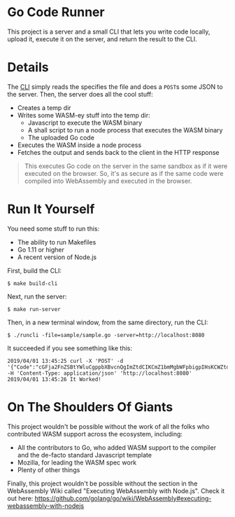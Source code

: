 # Go Code Runner

This project is a server and a small CLI that lets you write code locally, upload it, execute it on the server, and return the result to the CLI.

# Details

The [CLI](./cli) simply reads the specifies the file and does a `POST`s some JSON to the server. Then, the server does all the cool stuff:

- Creates a temp dir
- Writes some WASM-ey stuff into the temp dir:
  - Javascript to execute the WASM binary
  - A shall script to run a node process that executes the WASM binary
  - The uploaded Go code
- Executes the WASM inside a node process
- Fetches the output and sends back to the client in the HTTP response

>This executes Go code on the server in the same sandbox as if it were executed on the browser. So, it's as secure as if the same code were compiled into WebAssembly and executed in the browser.

# Run It Yourself

You need some stuff to run this:

- The ability to run Makefiles
- Go 1.11 or higher
- A recent version of Node.js

First, build the CLI:

```console
$ make build-cli
```

Next, run the server:

```console
$ make run-server
```

Then, in a new terminal window, from the same directory, run the CLI:

```console
$ ./runcli -file=sample/sample.go -server=http://localhost:8080
```

It succeeded if you see something like this:

```console
2019/04/01 13:45:25 curl -X 'POST' -d '{"Code":"cGFja2FnZSBtYWluCgppbXBvcnQgImZtdCIKCmZ1bmMgbWFpbigpIHsKCWZtdC5QcmludGxuKCJJdCBXb3JrZWQhIikKfQo="}' -H 'Content-Type: application/json' 'http://localhost:8080'
2019/04/01 13:45:26 It Worked!
```

# On The Shoulders Of Giants

This project wouldn't be possible without the work of all the folks who contributed WASM support across the ecosystem, including:

- All the contributors to Go, who added WASM support to the compiler and the de-facto standard Javascript template
- Mozilla, for leading the WASM spec work
- Plenty of other things

Finally, this project wouldn't be possible without the section in the WebAssembly Wiki called "Executing WebAssembly with Node.js". Check it out here: https://github.com/golang/go/wiki/WebAssembly#executing-webassembly-with-nodejs
